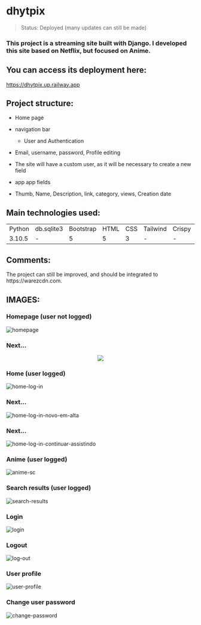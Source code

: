 # dhytpix
 
> Status: Deployed (many updates can still be made)

### This project is a streaming site built with Django. I developed this site based on Netflix, but focused on Anime.

## You can access its deployment here:
https://dhytpix.up.railway.app

## Project structure:

- Home page
- navigation bar
     - User and Authentication
- Email, username, password, Profile editing

- The site will have a custom user, as it will be necessary to create a new field

- app
app fields
- Thumb, Name, Description, link, category, views, Creation date
   
## Main technologies used:

<table>
  <tr>
    <td>Python</td>
    <td>db.sqlite3</td>
    <td>Bootstrap</td>
    <td>HTML</td>
    <td>CSS</td>
    <td>Tailwind</td>
    <td>Crispy</td>
    <td>ionicons</td>
  </tr>
  <tr>
    <td>3.10.5</td>
    <td>-</td>
    <td>5</td>
    <td>5</td>
    <td>3</td>
    <td>-</td>
    <td>-</td>
    <td>-</td>
  </tr>
</table>

## Comments:
<p>
The project can still be improved, and should be integrated to https://warezcdn.com.
</p>


## IMAGES:

### Homepage (user not logged)
![homepage](https://user-images.githubusercontent.com/108025321/210462431-37d747f3-9e90-40df-ac85-ace8d1c5a5a0.jpg)

### Next...

<center><img src="https://user-images.githubusercontent.com/108025321/210462299-339a4f1c-7feb-443b-b49f-f83c120918b2.jpg"></center>

### Home (user logged)
![home-log-in](https://user-images.githubusercontent.com/108025321/210463311-2d84e2d5-da48-48ed-b1ee-58a03497ed49.jpg)

### Next...

![home-log-in-novo-em-alta](https://user-images.githubusercontent.com/108025321/210463339-93026a2c-8e6d-4f18-999e-8dd5f68c8906.jpg)

### Next...

![home-log-in-continuar-assistindo](https://user-images.githubusercontent.com/108025321/210463365-131e79c5-708b-466d-bb2c-c32f0cba84f3.jpg)

### Anime (user logged)
![anime-sc](https://user-images.githubusercontent.com/108025321/210463455-8f31fa70-67a8-486f-aa06-7ffb91da55a1.jpg)

### Search results (user logged)
![search-results](https://user-images.githubusercontent.com/108025321/210463522-29032d6e-0dfd-4045-9df6-06eb079af209.jpg)


### Login
![login](https://user-images.githubusercontent.com/108025321/210463558-fdc921c1-f031-4e8b-8f31-2d7f3e982494.jpg)

### Logout
![log-out](https://user-images.githubusercontent.com/108025321/210463581-b7e94d87-5a28-4df3-9349-1e7a9241602f.jpg)


### User profile
![user-profile](https://user-images.githubusercontent.com/108025321/210463603-5bc10354-3646-4118-aa64-1d2020ecee73.jpg)

### Change user password
![change-password](https://user-images.githubusercontent.com/108025321/210463653-9f237bca-c979-4a55-ba3c-9f97526acc95.jpg)
